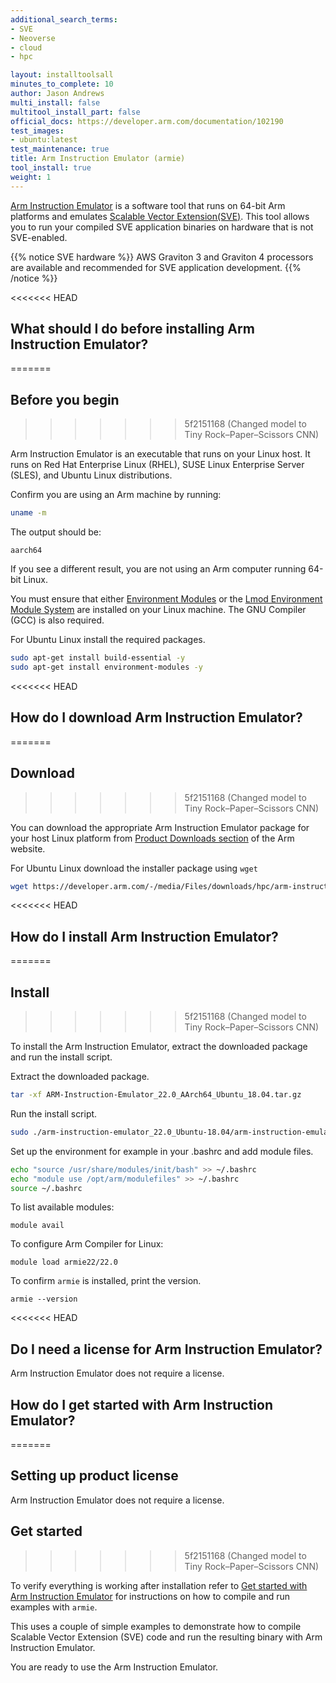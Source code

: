 ```yaml
---
additional_search_terms:
- SVE
- Neoverse
- cloud
- hpc

layout: installtoolsall
minutes_to_complete: 10
author: Jason Andrews
multi_install: false
multitool_install_part: false
official_docs: https://developer.arm.com/documentation/102190
test_images:
- ubuntu:latest
test_maintenance: true
title: Arm Instruction Emulator (armie)
tool_install: true
weight: 1
---
```

[Arm Instruction Emulator](https://developer.arm.com/Tools%20and%20Software/Arm%20Instruction%20Emulator) is a software tool that runs on 64-bit Arm platforms and emulates [Scalable Vector Extension(SVE)](https://developer.arm.com/documentation/102476/latest/instructions). This tool allows you to run your compiled SVE application binaries on hardware that is not SVE-enabled.

{{% notice SVE hardware %}}
AWS Graviton 3 and Graviton 4 processors are available and recommended for SVE application development.
{{% /notice %}}

<<<<<<< HEAD
## What should I do before installing Arm Instruction Emulator?
=======
## Before you begin
>>>>>>> 5f2151168 (Changed model to Tiny Rock–Paper–Scissors CNN)

Arm Instruction Emulator is an executable that runs on your Linux host. It runs on Red Hat Enterprise Linux (RHEL), SUSE Linux Enterprise Server (SLES), and Ubuntu Linux distributions.

Confirm you are using an Arm machine by running:

```bash
uname -m
```
The output should be:
```output
aarch64
```
If you see a different result, you are not using an Arm computer running 64-bit Linux.

You must ensure that either [Environment Modules](https://modules.readthedocs.io/en/latest/index.html) or the [Lmod Environment Module System](https://lmod.readthedocs.io/en/latest/) are installed on your Linux machine. The GNU Compiler (GCC) is also required.

For Ubuntu Linux install the required packages.

```bash
sudo apt-get install build-essential -y
sudo apt-get install environment-modules -y
```

<<<<<<< HEAD
## How do I download Arm Instruction Emulator?
=======
## Download
>>>>>>> 5f2151168 (Changed model to Tiny Rock–Paper–Scissors CNN)

You can download the appropriate Arm Instruction Emulator package for your host Linux platform from [Product Downloads section](https://developer.arm.com/downloads/-/arm-instruction-emulator) of the Arm website.

For Ubuntu Linux download the installer package using `wget`

```bash
wget https://developer.arm.com/-/media/Files/downloads/hpc/arm-instruction-emulator/22-0/ARM-Instruction-Emulator_22.0_AArch64_Ubuntu_18.04.tar.gz
```

<<<<<<< HEAD
## How do I install Arm Instruction Emulator?
=======
## Install
>>>>>>> 5f2151168 (Changed model to Tiny Rock–Paper–Scissors CNN)

To install the Arm Instruction Emulator, extract the downloaded package and run the install script.

Extract the downloaded package.

```bash
tar -xf ARM-Instruction-Emulator_22.0_AArch64_Ubuntu_18.04.tar.gz
```

Run the install script.

```bash
sudo ./arm-instruction-emulator_22.0_Ubuntu-18.04/arm-instruction-emulator_22.0_Ubuntu-18.04.sh -a
```

Set up the environment for example in your .bashrc and add module files.

```bash
echo "source /usr/share/modules/init/bash" >> ~/.bashrc
echo "module use /opt/arm/modulefiles" >> ~/.bashrc
source ~/.bashrc
```

To list available modules:

```console
module avail
```

To configure Arm Compiler for Linux:

```console
module load armie22/22.0
```

To confirm `armie` is installed, print the version.

```console
armie --version
```

<<<<<<< HEAD
## Do I need a license for Arm Instruction Emulator?

Arm Instruction Emulator does not require a license.

## How do I get started with Arm Instruction Emulator?
=======
## Setting up product license

Arm Instruction Emulator does not require a license.

## Get started
>>>>>>> 5f2151168 (Changed model to Tiny Rock–Paper–Scissors CNN)

To verify everything is working after installation refer to [Get started with Arm Instruction Emulator](https://developer.arm.com/documentation/102190/latest/Get-started/Get-started-with-Arm-Instruction-Emulator) for instructions on how to compile and run examples with `armie`.

This uses a couple of simple examples to demonstrate how to compile Scalable Vector Extension (SVE) code and run the resulting binary with Arm Instruction Emulator.

You are ready to use the Arm Instruction Emulator.
